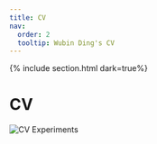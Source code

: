 ```yaml
---
title: CV
nav:
  order: 2
  tooltip: Wubin Ding's CV
---
```


{% include section.html dark=true%}
# <i class="fas fa-book-open fa-lg"></i>CV

<div id="hcg-slider-1" class="hcg-slider">
<div class="hcg-slide-container">
	<div class="hcg-slider-body">
		<a class="hcg-slides animated" style="display:block">
			<span class="hcg-slide-number"></span>
			<img src="images/cv.png" alt="CV">
			<span class="hcg-slide-text">Experiments</span>
		</a>
	</div>
</div>
</div>